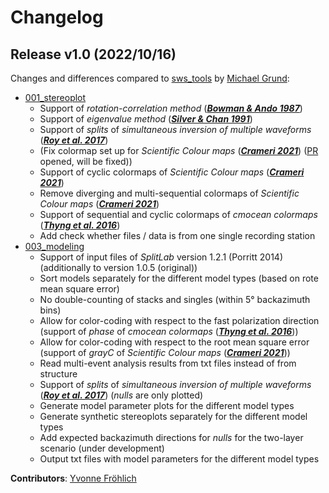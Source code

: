 # Changelog


## Release v1.0 (2022/10/16)

Changes and differences compared to [sws_tools](https://github.com/michaelgrund/sws_tools) by [Michael Grund](https://github.com/michaelgrund):
- [001_stereoplot](https://github.com/yvonnefroehlich/sws-visualization-and-modeling/tree/main/001_stereoplot)
   - Support of _rotation-correlation method_ ([**_Bowman & Ando 1987_**](https://doi.org/10.1111/j.1365-246X.1987.tb01367.x.))
   - Support of _eigenvalue method_ ([**_Silver & Chan 1991_**](https://doi.org/10.1029/91JB00899))
   - Support of _splits_ of _simultaneous inversion of multiple waveforms_ ([**_Roy et al. 2017_**](https://doi.org/10.1029/91JB00899))
   - (Fix colormap set up for _Scientific Colour maps_ ([**_Crameri 2021_**](http://doi.org/10.5281/zenodo.1243862)) ([PR](https://github.com/michaelgrund/sws_tools/pull/4) opened, will be fixed))
   - Support of cyclic colormaps of _Scientific Colour maps_ ([**_Crameri 2021_**](http://doi.org/10.5281/zenodo.1243862))
   - Remove diverging and multi-sequential colormaps of _Scientific Colour maps_ ([**_Crameri 2021_**](http://doi.org/10.5281/zenodo.1243862))
   - Support of sequential and cyclic colormaps of _cmocean colormaps_ ([**_Thyng et al. 2016_**](http://dx.doi.org/10.5670/oceanog.2016.66))
   - Add check whether files / data is from one single recording station
- [003_modeling](https://github.com/yvonnefroehlich/sws-visualization-and-modeling/tree/main/003_modeling)
   - Support of input files of _SplitLab_ version 1.2.1 (Porritt 2014) (additionally to version 1.0.5 (original))
   - Sort models separately for the different model types (based on rote mean square error)
   - No double-counting of stacks and singles (within 5° backazimuth bins)
   - Allow for color-coding with respect to the fast polarization direction (support of _phase_ of _cmocean colormaps_ ([**_Thyng et al. 2016_**](http://dx.doi.org/10.5670/oceanog.2016.66)))
   - Allow for color-coding with respect to the root mean square error (support of _grayC_ of _Scientific Colour maps_ ([**_Crameri 2021_**](http://doi.org/10.5281/zenodo.1243862)))
   - Read multi-event analysis results from txt files instead of from structure
   - Support of _splits_ of _simultaneous inversion of multiple waveforms_ ([**_Roy et al. 2017_**](https://doi.org/10.1029/91JB00899)) (_nulls_ are only plotted)
   - Generate model parameter plots for the different model types
   - Generate synthetic stereoplots separately for the different model types
   - Add expected backazimuth directions for _nulls_ for the two-layer scenario (under development)
   - Output txt files with model parameters for the different model types

**Contributors**: [Yvonne Fröhlich](https://github.com/yvonnefroehlich)
